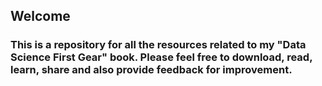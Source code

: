 ## Welcome 

### This is a repository for all the resources related to my "Data Science First Gear" book. Please feel free to download, read, learn, share and also provide feedback for improvement. 

